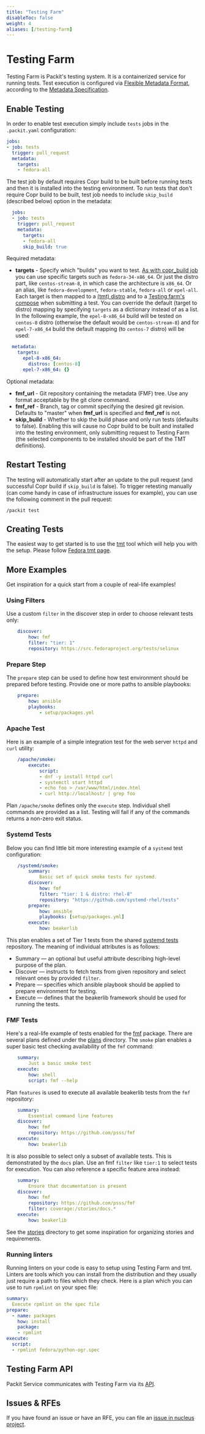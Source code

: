 ```yaml
---
title: "Testing Farm"
disableToc: false
weight: 4
aliases: [/testing-farm]
---
```


# Testing Farm

Testing Farm is Packit's testing system.
It is a containerized service for running tests.
Test execution is configured via [Flexible Metadata Format][fmf],
according to the [Metadata Specification][spec].

## Enable Testing

In order to enable test execution simply include `tests` jobs in the `.packit.yaml` configuration:

```yaml
jobs:
- job: tests
  trigger: pull_request
  metadata:
    targets:
    - fedora-all
```
The test job by default requires Copr build to be built before running tests and then
it is installed into the testing environment.
To run tests that don't require Copr build to be built, test job needs to include `skip_build` (described below) option in the metadata:
```yaml
  jobs:
  - job: tests
    trigger: pull_request
    metadata:
      targets:
      - fedora-all
      skip_build: true
```

Required metadata:
* **targets** - Specify which "builds" you want to test.
[As with copr_build job](/docs/configuration#available-copr-build-targets) you can use
specific targets such as `fedora-34-x86_64`. Or just the distro part,
like `centos-stream-8`, in which case the architecture is `x86_64`. Or an alias,
like `fedora-development`, `fedora-stable`, `fedora-all` or `epel-all`.
Each target is then mapped to a [(tmt) distro](https://tmt.readthedocs.io/en/latest/spec/context.html#dimension)
and to a [Testing farm's compose](https://api.dev.testing-farm.io/v0.1/composes)
when submitting a test. You can override the default (target to distro) mapping by
specifying `targets` as a dictionary instead of as a list.
In the following example, the `epel-8-x86_64` build will be tested on `centos-8`
distro (otherwise the default would be `centos-stream-8`) and for
`epel-7-x86_64` build the default mapping (to `centos-7` distro) will be used:
```yaml
  metadata:
    targets:
      epel-8-x86_64:
        distros: [centos-8]
      epel-7-x86_64: {}
```

Optional metadata:
* **fmf_url** - Git repository containing the metadata (FMF) tree.
  Use any format acceptable by the git clone command.
* **fmf_ref** - Branch, tag or commit specifying the desired git revision.
  Defaults to "master" when **fmf_url** is specified and **fmf_ref** is not.
* **skip_build** - Whether to skip the build phase and only run tests (defaults to false). 
  Enabling this will cause no Copr build to be built and installed into the testing environment, 
  only submitting request to Testing Farm (the selected components to be installed should be part of the TMT definitions).

## Restart Testing

The testing will automatically start after an update to the pull request
(and successful Copr build if `skip_build` is false).
To trigger retesting manually (can come handy in case of infrastructure
issues for example), you can use the following comment in the pull request:

    /packit test

## Creating Tests

The easiest way to get started is to use the [tmt][tmt] tool
which will help you with the setup.
Please follow [Fedora tmt page][fedora-tmt].

## More Examples

Get inspiration for a quick start from a couple of real-life examples!

### Using Filters

Use a custom `filter` in the discover step in order to choose relevant tests only:

```yaml
    discover:
        how: fmf
        filter: "tier: 1"
        repository: https://src.fedoraproject.org/tests/selinux
```

### Prepare Step

The `prepare` step can be used to define how test environment should be prepared before testing.
Provide one or more paths to ansible playbooks:

```yaml
    prepare:
        how: ansible
        playbooks:
            - setup/packages.yml
```

### Apache Test

Here is an example of a simple integration test for the web server `httpd` and `curl` utility:

```yaml
    /apache/smoke:
        execute:
            script:
            - dnf -y install httpd curl
            - systemctl start httpd
            - echo foo > /var/www/html/index.html
            - curl http://localhost/ | grep foo
```

Plan `/apache/smoke` defines only the `execute` step.
Individual shell commands are provided as a list.
Testing will fail if any of the commands returns a non-zero exit status.

### Systemd Tests

Below you can find little bit more interesting example of a `systemd` test configuration:

```yaml
    /systemd/smoke:
        summary:
            Basic set of quick smoke tests for systemd.
        discover:
            how: fmf
            filter: "tier: 1 & distro: rhel-8"
            repository: "https://github.com/systemd-rhel/tests"
        prepare:
            how: ansible
            playbooks: [setup/packages.yml]
        execute:
            how: beakerlib
```

This plan enables a set of Tier 1 tests from the shared [systemd tests][systemd-tests] repository.
The meaning of individual attributes is as follows:

- Summary — an optional but useful attribute describing high-level purpose of the plan.
- Discover — instructs to fetch tests from given repository and select relevant ones by provided `filter`.
- Prepare — specifies which ansible playbook should be applied to prepare environment for testing.
- Execute — defines that the beakerlib framework should be used for running the tests.

### FMF Tests

Here's a real-life example of tests enabled for the [fmf][fmf] package.
There are several plans defined under the [plans](https://github.com/psss/fmf/tree/master/plans) directory.
The `smoke` plan enables a super basic test checking availability of the `fmf` command:

```yaml
    summary:
    	Just a basic smoke test
    execute:
    	how: shell
    	script: fmf --help
```

Plan `features` is used to execute all available beakerlib tests from the `fmf` repository:

```yaml
    summary:
    	Essential command line features
    discover:
    	how: fmf
    	repository: https://github.com/psss/fmf
    execute:
    	how: beakerlib
```

It is also possible to select only a subset of available tests.
This is demonstrated by the `docs` plan.
Use an fmf `filter` like `tier:1` to select tests for execution.
You can also reference a specific feature area instead:

```yaml
    summary:
    	Ensure that documentation is present
    discover:
    	how: fmf
    	repository: https://github.com/psss/fmf
    	filter: coverage:/stories/docs.*
    execute:
    	how: beakerlib
```

See the [stories](https://github.com/psss/fmf/tree/master/stories) directory to get some inspiration for organizing stories and requirements.

### Running linters

Running linters on your code is easy to setup using Testing Farm and tmt.
Linters are tools which you can install from the distribution and they usually
just require a path to files which they check. Here is a plan which you can use
to run `rpmlint` on your spec file:

```yaml
summary:
  Execute rpmlint on the spec file
prepare:
  - name: packages
    how: install
    package:
    - rpmlint
execute:
  script:
  - rpmlint fedora/python-ogr.spec
```

## Testing Farm API

Packit Service communicates with Testing Farm via its [API][testing-farm-api].

## Issues & RFEs

If you have found an issue or have an RFE, you can file an [issue in nucleus project][issues].

[fmf]: https://fmf.readthedocs.io/
[tmt]: https://tmt.readthedocs.io/
[fedora-tmt]: https://docs.fedoraproject.org/en-US/ci/tmt
[spec]: https://tmt.readthedocs.io/en/latest/spec.html
[systemd-tests]: https://github.com/systemd-rhel/tests
[testing-farm-api]: https://testing-farm.gitlab.io/api
[issues]: https://gitlab.com/testing-farm/general/-/issues
